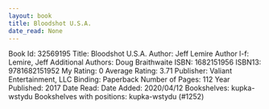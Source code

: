 ```yaml
---
layout: book
title: Bloodshot U.S.A.
date_read: None
---
```


Book Id: 32569195
Title: Bloodshot U.S.A.
Author: Jeff Lemire
Author l-f: Lemire, Jeff
Additional Authors: Doug Braithwaite
ISBN: 1682151956
ISBN13: 9781682151952
My Rating: 0
Average Rating: 3.71
Publisher: Valiant Entertainment, LLC
Binding: Paperback
Number of Pages: 112
Year Published: 2017
Date Read: 
Date Added: 2020/04/12
Bookshelves: kupka-wstydu
Bookshelves with positions: kupka-wstydu (#1252)

